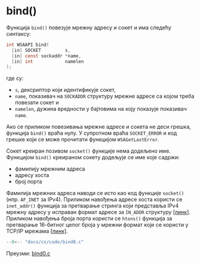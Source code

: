 # bind()

Функција `bind()` повезује мрежну адресу и сокет и има следећу синтаксу:

```c
int WSAAPI bind(
  [in] SOCKET         s,
  [in] const sockaddr *name,
  [in] int            namelen
);
```

где су:

- `s`, дексриптор који идентификује сокет,
- `name`, показивач на `SOCKADDR` структуру мрежне адресе са којом треба
повезати сокет и
- `namelen`, дужина вредности у бајтовима на коју показује показивач `name`.

Ако се приликом повезивања мрежне адресе и сокета не деси грешка, функција
`bind()` враћа нулу. У супротном враћа `SOCKET_ERROR` и код грешке који се може
прочитати функцијом `WSAGetLastError`.

Сокет креиран позивом `socket()` функције нема додељено име. Функцијом `bind()`
креираном сокету додељује се име које садржи:

- фамилију мрежним адреса
- адресу хоста
- број порта

Фамилија мрежних адреса наводи се исто као код функције `socket()` (нпр.
`AF_INET` за IPv4). Приликом навођења адресе хоста користи се `inet_addr()`
функција за претварање стринга који представља IPv4 мрежну адресу у исправан
формат адресе за `IN_ADDR` структуру
[[линк]](https://learn.microsoft.com/en-us/windows/win32/api/winsock2/nf-winsock2-inet_addr).
Приликом навођења броја порта користи се `htons()` функција за претварање
16-битног целог броја у мрежни формат који се користи у TCP/IP мрежама
[[линк]](https://learn.microsoft.com/en-us/windows/win32/api/winsock2/nf-winsock2-htons).

```c
--8<-- "docs/cn/code/bind0.c"
```

Преузми: [bind0.c](code/bind0.c)